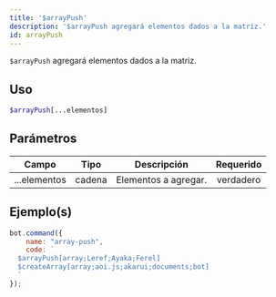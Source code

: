 ```yaml
---
title: '$arrayPush'
description: '$arrayPush agregará elementos dados a la matriz.'
id: arrayPush
---
```


`$arrayPush` agregará elementos dados a la matriz.

## Uso

```php
$arrayPush[...elementos]
```

## Parámetros

| Campo        | Tipo   | Descripción          | Requerido |
| ------------ | ------ | -------------------- |:---------:|
| ...elementos | cadena | Elementos a agregar. | verdadero |

## Ejemplo(s)

```javascript
bot.command({
    name: "array-push",
    code: `
  $arrayPush[array;Leref;Ayaka;Ferel]
  $createArray[array;aoi.js;akarui;documents;bot]
  `
});
```
